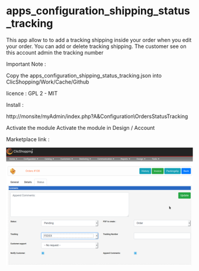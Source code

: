# apps_configuration_shipping_status_tracking

This app allow to to add a tracking shipping inside your order when you edit your order.
You can add or delete tracking shipping. 
The customer see on this account admin the tracking number

Important Note :

Copy the apps_configuration_shipping_status_tracking.json into ClicShopping/Work/Cache/Github

licence  : GPL 2 - MIT

Install : 

http://monsite/myAdmin/index.php?A&Configuration\OrdersStatusTracking

Activate the module
Activate the module in Design / Account


Marketplace link : 

![shippingtracking](https://github.com/ClicShoppingOfficialModulesV3/apps_configuration_shipping_status_tracking/blob/master/ModuleInfosJson/shipping_tracking.png)


